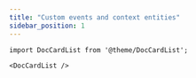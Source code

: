 ```yaml
---
title: "Custom events and context entities"
sidebar_position: 1
---
```


```mdx-code-block
import DocCardList from '@theme/DocCardList';

<DocCardList />
```
